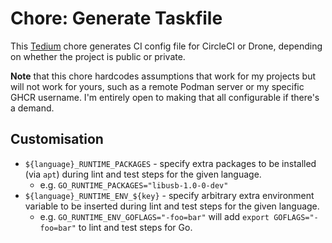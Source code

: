 # Chore: Generate Taskfile

This [Tedium](https://github.com/markormesher/tedium) chore generates CI config file for CircleCI or Drone, depending on whether the project is public or private.

**Note** that this chore hardcodes assumptions that work for my projects but will not work for yours, such as a remote Podman server or my specific GHCR username. I'm entirely open to making that all configurable if there's a demand.

## Customisation

- `${language}_RUNTIME_PACKAGES` - specify extra packages to be installed (via `apt`) during lint and test steps for the given language.
  - e.g. `GO_RUNTIME_PACKAGES="libusb-1.0-0-dev"`
- `${language}_RUNTIME_ENV_${key}` - specify arbitrary extra environment variable to be inserted during lint and test steps for the given language.
  - e.g. `GO_RUNTIME_ENV_GOFLAGS="-foo=bar"` will add `export GOFLAGS="-foo=bar"` to lint and test steps for Go.

